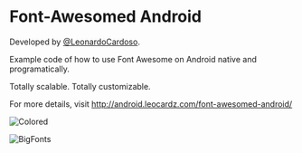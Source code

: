 Font-Awesomed Android
=====================

Developed by <a href='https://github.com/LeonardoCardoso' target='_blank'>@LeonardoCardoso</a>. 

Example code of how to use Font Awesome on Android native and programatically.

Totally scalable. Totally customizable.

For more details, visit http://android.leocardz.com/font-awesomed-android/ 

![Colored](https://dl.dropboxusercontent.com/s/6415ujyuuiz3fdx/colored_normal%20%281%29.gif)

![BigFonts](https://dl.dropboxusercontent.com/s/o21zvqy5da6ya8d/big_fonts.gif)

